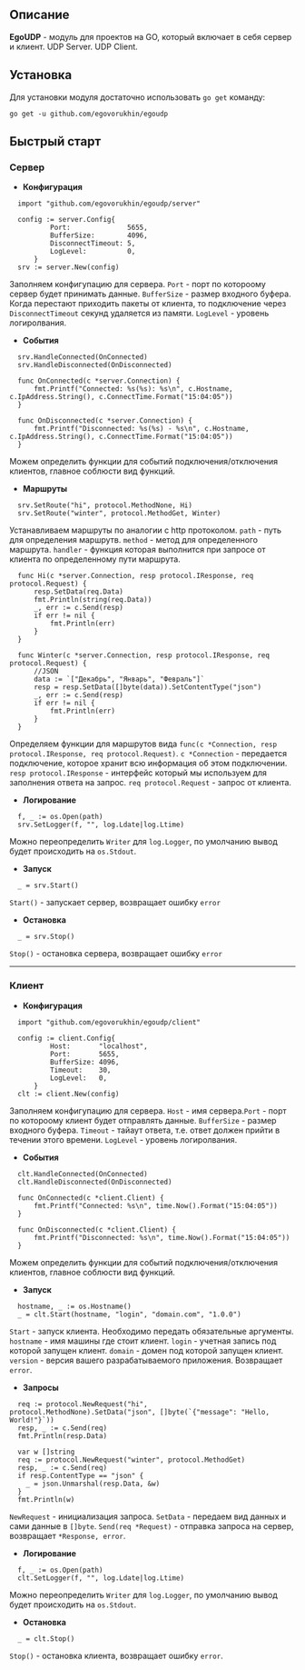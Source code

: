 ## **Описание**

**EgoUDP** - модуль для проектов на GO, который включает в себя сервер и клиент. UDP Server. UDP Client.

## **Установка**

Для установки модуля доcтаточно использовать `go get` команду:
```
go get -u github.com/egovorukhin/egoudp
```
## **Быстрый старт**

### Сервер
* **Конфигурация**

```golang
  import "github.com/egovorukhin/egoudp/server"

  config := server.Config{
          Port:              5655,
          BufferSize:        4096,
          DisconnectTimeout: 5,
          LogLevel:          0,
      }
  srv := server.New(config)
```
Заполняем конфигупацию для сервера. `Port` - порт по котороому сервер будет принимать данные. `BufferSize` - размер входного буфера. Когда перестают приходить пакеты от клиента, то подключение через `DisconnectTimeout` секунд удаляется из памяти. `LogLevel` - уровень логиролвания.

* **События**
```golang
  srv.HandleConnected(OnConnected)
  srv.HandleDisconnected(OnDisconnected)
```
```golang
  func OnConnected(c *server.Connection) {
      fmt.Printf("Connected: %s(%s): %s\n", c.Hostname, c.IpAddress.String(), c.ConnectTime.Format("15:04:05"))
  }

  func OnDisconnected(c *server.Connection) {
      fmt.Printf("Disconnected: %s(%s) - %s\n", c.Hostname, c.IpAddress.String(), c.ConnectTime.Format("15:04:05"))
  }
```
Можем определить функции для событий подключения/отключения клиентов, главное соблюсти вид функций.

* **Маршруты**
```
  srv.SetRoute("hi", protocol.MethodNone, Hi)
  srv.SetRoute("winter", protocol.MethodGet, Winter)
```
Устанавливаем маршруты по аналогии с http протоколом. `path` - путь для определения маршрутв. `method` - метод для определенного маршрута. `handler` - функция которая выполнится при запросе от клиента по определенному пути маршрута.
```
  func Hi(c *server.Connection, resp protocol.IResponse, req protocol.Request) {
      resp.SetData(req.Data)
      fmt.Println(string(req.Data))
      _, err := c.Send(resp)
      if err != nil {
          fmt.Println(err)
      }
  }

  func Winter(c *server.Connection, resp protocol.IResponse, req protocol.Request) {
      //JSON
      data := `["Декабрь", "Январь", "Февраль"]`
      resp = resp.SetData([]byte(data)).SetContentType("json")
      _, err := c.Send(resp)
      if err != nil {
          fmt.Println(err)
      }
  }
```
Определяем функции для маршрутов вида `func(c *Connection, resp protocol.IResponse, req protocol.Request)`. `c *Connection` - передается подключение, которое хранит всю информация об этом подключении. `resp protocol.IResponse` - интерфейс который мы используем для заполнения ответа на запрос. `req protocol.Request` - запрос от клиента.

* **Логирование**
```
  f, _ := os.Open(path)
  srv.SetLogger(f, "", log.Ldate|log.Ltime)
```
Можно переопределить `Writer` для `log.Logger`, по умолчанию вывод будет происходить на `os.Stdout`.

* **Запуск**

```
  _ = srv.Start()
```
`Start()` - запускает сервер, возвращает ошибку `error`

* **Остановка**
```
  _ = srv.Stop()
```
`Stop()` - остановка сервера, возвращает ошибку `error`

---

### Клиент

* **Конфигурация**
```
  import "github.com/egovorukhin/egoudp/client"

  config := client.Config{
          Host:       "localhost",
          Port:       5655,
          BufferSize: 4096,
          Timeout:    30,
          LogLevel:   0,
      }
  clt := client.New(config)
```
Заполняем конфигупацию для сервера. `Host` - имя сервера.`Port` - порт по котороому клиент будет отправлять данные. `BufferSize` - размер входного буфера. `Timeout` - тайаут ответа, т.е. ответ должен прийти в течении этого времени. `LogLevel` - уровень логиролвания.

* **События**
```golang
  clt.HandleConnected(OnConnected)
  clt.HandleDisconnected(OnDisconnected)
```
```golang
  func OnConnected(c *client.Client) {
      fmt.Printf("Connected: %s\n", time.Now().Format("15:04:05"))
  }

  func OnDisconnected(c *client.Client) {
      fmt.Printf("Disconnected: %s\n", time.Now().Format("15:04:05"))
  }
```
Можем определить функции для событий подключения/отключения клиентов, главное соблюсти вид функций.

* **Запуск**
```
  hostname, _ := os.Hostname()
  _ = clt.Start(hostname, "login", "domain.com", "1.0.0")
```
`Start` - запуск клиента. Необходимо передать обязательные аргументы. `hostname` - имя машины где стоит клиент. `login` - учетная запись под которой запущен клиент. `domain` - домен под которой запущен клиент. `version` - версия вашего  разрабатываемого приложения. Возвращает `error`.

* **Запросы**
```
  req := protocol.NewRequest("hi", protocol.MethodNone).SetData("json", []byte(`{"message": "Hello, World!"}`))
  resp, _ := c.Send(req)
  fmt.Println(resp.Data)
```
```
  var w []string
  req := protocol.NewRequest("winter", protocol.MethodGet)
  resp, _ := c.Send(req)
  if resp.ContentType == "json" {
  	_ = json.Unmarshal(resp.Data, &w)
  }
  fmt.Println(w)

```
`NewRequest` - инициализация запроса. `SetData` - передаем вид данных и сами данные в `[]byte`. `Send(req *Request)` - отправка запроса на сервер, возвращает `*Response, error`.

* **Логирование**
```
  f, _ := os.Open(path)
  clt.SetLogger(f, "", log.Ldate|log.Ltime)
```
Можно переопределить `Writer` для `log.Logger`, по умолчанию вывод будет происходить на `os.Stdout`.

* **Остановка**
```
  _ = clt.Stop()
```
`Stop()` - остановка клиента, возвращает ошибку `error`.
